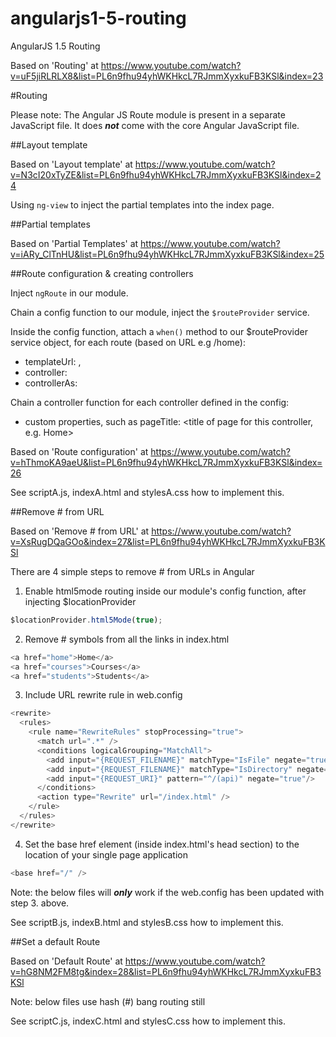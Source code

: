 # angularjs1-5-routing
AngularJS 1.5 Routing

Based on 'Routing' at https://www.youtube.com/watch?v=uF5jiRLRLX8&list=PL6n9fhu94yhWKHkcL7RJmmXyxkuFB3KSl&index=23
 
#Routing

Please note: The Angular JS Route module is present in a separate JavaScript file.
It does ***not*** come with the core Angular JavaScript file.

##Layout template

Based on 'Layout template' at https://www.youtube.com/watch?v=N3cI20xTyZE&list=PL6n9fhu94yhWKHkcL7RJmmXyxkuFB3KSl&index=24

Using ```ng-view``` to inject the partial templates into the index page.

##Partial templates

Based on 'Partial Templates' at https://www.youtube.com/watch?v=iARy_ClTnHU&list=PL6n9fhu94yhWKHkcL7RJmmXyxkuFB3KSl&index=25

##Route configuration & creating controllers

Inject ```ngRoute``` in our module.

Chain a config function to our module, inject the ```$routeProvider``` service.

Inside the config function, attach a ```when()``` method to our $routeProvider service object, for each route (based on URL e.g /home):

- templateUrl: <path to and template file>,
- controller: <name of controller>
- controllerAs: <defaults to ctrl>

Chain a controller function for each controller defined in the config:

- custom properties, such as pageTitle: <title of page for this controller, e.g. Home>

Based on 'Route configuration' at https://www.youtube.com/watch?v=hThmoKA9aeU&list=PL6n9fhu94yhWKHkcL7RJmmXyxkuFB3KSl&index=26

See scriptA.js, indexA.html and stylesA.css how to implement this.

##Remove # from URL

Based on 'Remove # from URL' at https://www.youtube.com/watch?v=XsRugDQaGOo&index=27&list=PL6n9fhu94yhWKHkcL7RJmmXyxkuFB3KSl

There are 4 simple steps to remove # from URLs in Angular

1. Enable html5mode routing inside our module's config function, after injecting $locationProvider

```javascript
$locationProvider.html5Mode(true);
```

2. Remove # symbols from all the links in index.html

```javascript
<a href="home">Home</a>
<a href="courses">Courses</a>
<a href="students">Students</a>
```

3. Include URL rewrite rule in web.config

```javascript
<rewrite>
  <rules>
    <rule name="RewriteRules" stopProcessing="true">
      <match url=".*" />
      <conditions logicalGrouping="MatchAll">
        <add input="{REQUEST_FILENAME}" matchType="IsFile" negate="true"/>
        <add input="{REQUEST_FILENAME}" matchType="IsDirectory" negate="true"/>
        <add input="{REQUEST_URI}" pattern="^/(api)" negate="true"/>
      </conditions>
      <action type="Rewrite" url="/index.html" />
    </rule>
  </rules>
</rewrite>
```

4. Set the base href element (inside index.html's head section) to the location of your single page application

```javascript
<base href="/" />
```

Note: the below files will ***only*** work if the web.config has been updated with step 3. above.

See scriptB.js, indexB.html and stylesB.css how to implement this.

##Set a default Route

Based on 'Default Route' at https://www.youtube.com/watch?v=hG8NM2FM8tg&index=28&list=PL6n9fhu94yhWKHkcL7RJmmXyxkuFB3KSl




Note: below files use hash (#) bang routing still

See scriptC.js, indexC.html and stylesC.css how to implement this.